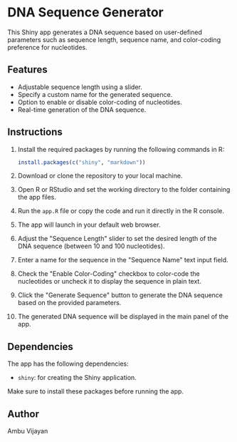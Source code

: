 # DNA Sequence Generator

This Shiny app generates a DNA sequence based on user-defined parameters such as sequence length, sequence name, and color-coding preference for nucleotides.

## Features

- Adjustable sequence length using a slider.
- Specify a custom name for the generated sequence.
- Option to enable or disable color-coding of nucleotides.
- Real-time generation of the DNA sequence.

## Instructions

1. Install the required packages by running the following commands in R:
   ```R
   install.packages(c("shiny", "markdown"))
   ```
2. Download or clone the repository to your local machine.

3. Open R or RStudio and set the working directory to the folder containing the app files.

4. Run the `app.R` file or copy the code and run it directly in the R console.

5. The app will launch in your default web browser.

6. Adjust the "Sequence Length" slider to set the desired length of the DNA sequence (between 10 and 100 nucleotides).

7. Enter a name for the sequence in the "Sequence Name" text input field.

8. Check the "Enable Color-Coding" checkbox to color-code the nucleotides or uncheck it to display the sequence in plain text.

9. Click the "Generate Sequence" button to generate the DNA sequence based on the provided parameters.

10. The generated DNA sequence will be displayed in the main panel of the app.

## Dependencies

The app has the following dependencies:

- `shiny`: for creating the Shiny application.

Make sure to install these packages before running the app.

## Author

Ambu Vijayan

